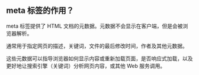 ## meta 标签的作用？

meta 标签提供了 HTML 文档的元数据。元数据不会显示在客户端，但是会被浏览器解析。

通常用于指定网页的描述，关键词，文件的最后修改时间，作者及其他元数据。

这些元数据可以指导浏览器如何显示内容或重新加载页面，是否响应式加载，以及更好地让搜索引擎（关键词）分析网页内容，或其他 Web 服务调用。
